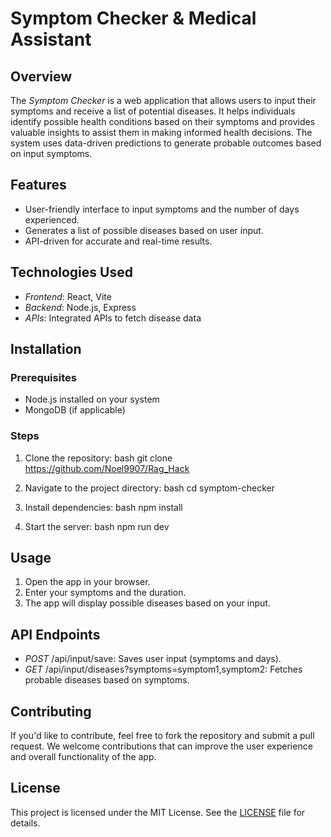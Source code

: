 # Symptom Checker & Medical Assistant

## Overview
The *Symptom Checker* is a web application that allows users to input their symptoms and receive a list of potential diseases. It helps individuals identify possible health conditions based on their symptoms and provides valuable insights to assist them in making informed health decisions. The system uses data-driven predictions to generate probable outcomes based on input symptoms.

## Features
- User-friendly interface to input symptoms and the number of days experienced.
- Generates a list of possible diseases based on user input.
- API-driven for accurate and real-time results.
  
## Technologies Used
- *Frontend*: React, Vite
- *Backend*: Node.js, Express
- *APIs*: Integrated APIs to fetch disease data

## Installation

### Prerequisites
- Node.js installed on your system
- MongoDB (if applicable)
  
### Steps
1. Clone the repository:
    bash
    git clone https://github.com/Noel9907/Rag_Hack
    
2. Navigate to the project directory:
    bash
    cd symptom-checker
    
3. Install dependencies:
    bash
    npm install
    
4. Start the server:
    bash
    npm run dev
    

## Usage
1. Open the app in your browser.
2. Enter your symptoms and the duration.
3. The app will display possible diseases based on your input.

## API Endpoints
- *POST* /api/input/save: Saves user input (symptoms and days).
- *GET* /api/input/diseases?symptoms=symptom1,symptom2: Fetches probable diseases based on symptoms.

## Contributing
If you'd like to contribute, feel free to fork the repository and submit a pull request. We welcome contributions that can improve the user experience and overall functionality of the app.

## License
This project is licensed under the MIT License. See the [LICENSE](./LICENSE) file for details.
